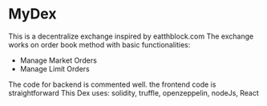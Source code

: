 # MyDex
This is a decentralize exchange inspired by eatthblock.com
The exchange works on order book method with basic functionalities:
  + Manage Market Orders
  + Manage Limit Orders
 
The code for backend is commented well. the frontend code is straightforward
This Dex uses: solidity, truffle, openzeppelin, nodeJs, React
